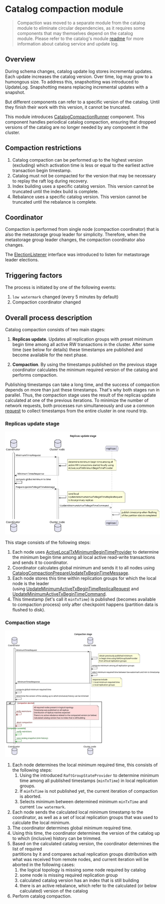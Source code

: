 # Catalog compaction module

> Compaction was moved to a separate module from the catalog module to eliminate circular
dependencies, as it requires some components that may themselves depend on the catalog  
module. Please refer to the catalog's module [readme](../catalog/README.md) for more
information about catalog service and update log.

## Overview

During schema changes, catalog update log stores incremental updates. Each update
increases the catalog version. Over time, log may grow to a humongous  size. To 
address this, snapshotting was introduced to UpdateLog. Snapshotting means replacing 
incremental updates with a snapshot.

But different components can refer to a specific version of the catalog. Until they 
finish their work with this version, it cannot be truncated.

This module introduces [CatalogCompactionRunner](src/main/java/org/apache/ignite/internal/catalog/compaction/CatalogCompactionRunner.java)
component. This component handles periodical catalog compaction, ensuring that dropped  versions
of the catalog are no longer needed by any component in the cluster.

## Compaction restrictions

1. Catalog compaction can be performed up to the highest version (excluding) which activation time is less 
   or equal to the earliest active transaction begin timestamp.
2. Catalog must not be compacted for the version that may be necessary to replay the raft log during recovery.
3. Index building uses a specific catalog version. This version cannot be truncated until
   the index build is complete.
4. Rebalance uses a specific catalog version. This version cannot be truncated until the rebalance
   is complete.

## Coordinator

Compaction is performed from single node (compaction coordinator) that is also the
metastorage group leader for simplicity. Therefore, when the metastorage group leader
changes, the compaction coordinator also changes.

The [ElectionListener](../metastorage/src/main/java/org/apache/ignite/internal/metastorage/impl/ElectionListener.java)
interface was introduced to listen for metastorage leader elections.

## Triggering factors

The process is initiated by one of the following events:

1. `low watermark` changed (every 5 minutes by default)
2. Compaction coordinator changed

## Overall process description

Catalog compaction consists of two main stages:

1. **Replicas update**. Updates all replication groups with preset minimum begin
   time among all active RW transactions in the cluster. After some time (see below for details)
   these timestamps are published and become available for the next phase.

2. **Compaction**. By using the timestamps published on the previous stage coordinator calculates
   the minimum required version of the catalog and performs compaction.

Publishing timestamps can take a long time, and the success of compaction depends on more
than just these timestamps. That's why both stages run in parallel. Thus, the compaction
stage uses the result of the replicas update calculated at one of the previous iterations.
To minimize the number of network requests, both processes run simultaneously and use a common
[request](src/main/java/org/apache/ignite/internal/catalog/compaction/message/CatalogCompactionMinimumTimesRequest.java)
to collect timestamps from the entire cluster in one round trip.

### Replicas update stage

![Replicas update](tech-notes/replicas-update.png)

This stage consists of the following steps:

1. Each node uses [ActiveLocalTxMinimumBeginTimeProvider](../transactions/src/main/java/org/apache/ignite/internal/tx/ActiveLocalTxMinimumBeginTimeProvider.java)
   to determine the minimum begin time among all local active read-write transactions and sends it to coordinator.
2. Coordinator calculates global minimum and sends it to all nodes using [CatalogCompactionPrepareUpdateTxBeginTimeMessage](src/main/java/org/apache/ignite/internal/catalog/compaction/message/CatalogCompactionPrepareUpdateTxBeginTimeMessage.java).
3. Each node stores this time within replication groups for which the local node is the leader  
   (using [UpdateMinimumActiveTxBeginTimeReplicaRequest](../partition-replicator/src/main/java/org/apache/ignite/internal/partition/replicator/network/replication/UpdateMinimumActiveTxBeginTimeReplicaRequest.java)
   and [UpdateMinimumActiveTxBeginTimeCommand](../partition-replicator/src/main/java/org/apache/ignite/internal/partition/replicator/network/command/UpdateMinimumActiveTxBeginTimeCommand.java). 
4. This timestamp (let's call it `minTxTime`) is published (becomes available to compaction process) only
   after checkpoint happens (partition data is flushed to disk).

### Compaction stage

![Replicas update](tech-notes/compaction.png)

1. Each node determines the local minimum required time, this consists of the following steps:
   1. Using the introduced `RaftGroupStateProvider` to determine minimum time among all published
      timestamps (`minTxTime`) in local replication groups.
   2. If `minTxTime` is not published yet, the current iteration of compaction is aborted.
   3. Selects minimum between determined minimum `minTxTime` and current `low watermark`.
2. Each node sends the calculated local minimum timestamp to the coordinator,
   as well as a set of local replication groups that was used to calculate the local minimum.
3. The coordinator determines global minimum required time.
4. Using this time, the coordinator determines the version of the catalog up to which (inclusive)
   history can be trimmed.
5. Based on the calculated catalog version, the coordinator determines the list of required  
   partitions by it and compares actual replication groups distribution with what was received
   from remote nodes, and current iteration will be aborted in the following cases:
   1. the logical topology is missing some node required by catalog
   2. some node is missing required replication group
   3. calculated catalog version has an index that is still building
   4. there is an active rebalance, which refer to the calculated (or below calculated) version of the catalog
6. Perform catalog compaction.
